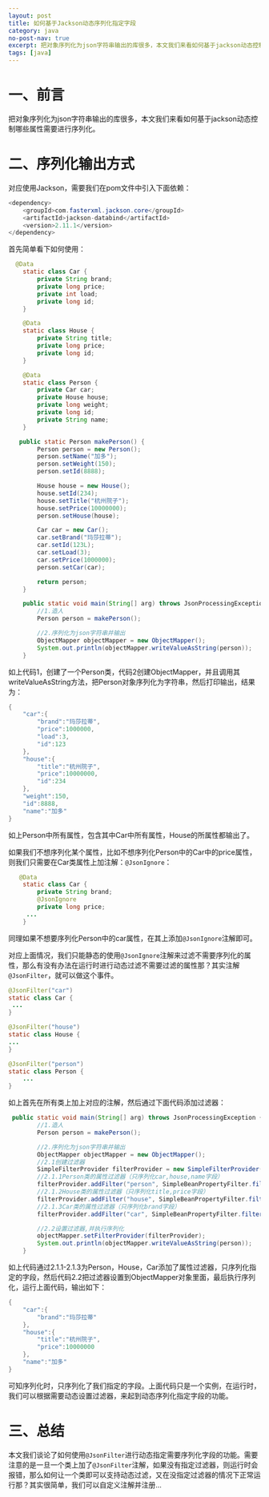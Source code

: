 ```yaml
---
layout: post
title: 如何基于Jackson动态序列化指定字段
category: java
no-post-nav: true
excerpt: 把对象序列化为json字符串输出的库很多，本文我们来看如何基于jackson动态控制哪些属性需要进行序列化。
tags: [java]
---
```


# 一、前言
把对象序列化为json字符串输出的库很多，本文我们来看如何基于jackson动态控制哪些属性需要进行序列化。
# 二、序列化输出方式
对应使用Jackson，需要我们在pom文件中引入下面依赖：
```Java
<dependency>
	<groupId>com.fasterxml.jackson.core</groupId>
	<artifactId>jackson-databind</artifactId>
	<version>2.11.1</version>
</dependency>
```

首先简单看下如何使用：
```Java
  @Data
    static class Car {
        private String brand;
        private long price;
        private int load;
        private long id;
    }

    @Data
    static class House {
        private String title;
        private long price;
        private long id;
    }

    @Data
    static class Person {
        private Car car;
        private House house;
        private long weight;
        private long id;
        private String name;
    }

   public static Person makePerson() {
        Person person = new Person();
        person.setName("加多");
        person.setWeight(150);
        person.setId(8888);

        House house = new House();
        house.setId(234);
        house.setTitle("杭州院子");
        house.setPrice(10000000);
        person.setHouse(house);

        Car car = new Car();
        car.setBrand("玛莎拉蒂");
        car.setId(123L);
        car.setLoad(3);
        car.setPrice(1000000);
        person.setCar(car);

        return person;
    }

    public static void main(String[] arg) throws JsonProcessingException {
        //1.造人
        Person person = makePerson();

        //2.序列化为json字符串并输出
        ObjectMapper objectMapper = new ObjectMapper();
        System.out.println(objectMapper.writeValueAsString(person));
    }
```

如上代码1，创建了一个Person类，代码2创建ObjectMapper，并且调用其writeValueAsString方法，把Person对象序列化为字符串，然后打印输出，结果为：
```Java
{
    "car":{
        "brand":"玛莎拉蒂",
        "price":1000000,
        "load":3,
        "id":123
    },
    "house":{
        "title":"杭州院子",
        "price":10000000,
        "id":234
    },
    "weight":150,
    "id":8888,
    "name":"加多"
}

```

如上Person中所有属性，包含其中Car中所有属性，House的所属性都输出了。

如果我们不想序列化某个属性，比如不想序列化Person中的Car中的price属性，则我们只需要在Car类属性上加注解：```@JsonIgnore```：
```Java
   @Data
    static class Car {
        private String brand;
        @JsonIgnore
        private long price;
     ...
    }
```

同理如果不想要序列化Person中的car属性，在其上添加```@JsonIgnore```注解即可。

对应上面情况，我们只能静态的使用```@JsonIgnore```注解来过滤不需要序列化的属性，那么有没有办法在运行时进行动态过滤不需要过滤的属性那？其实注解```@JsonFilter```，就可以做这个事件。
```Java
@JsonFilter("car")
static class Car {
 ...
}

@JsonFilter("house")
static class House {
...
}

@JsonFilter("person")
static class Person {
    ...
}
```
如上首先在所有类上加上对应的注解，然后通过下面代码添加过滤器：
```Java
 public static void main(String[] arg) throws JsonProcessingException {
        //1.造人
        Person person = makePerson();

        //2.序列化为json字符串并输出
        ObjectMapper objectMapper = new ObjectMapper();
        //2.1创建过滤器
        SimpleFilterProvider filterProvider = new SimpleFilterProvider();
        //2.1.1Person类的属性过滤器（只序列化car,house,name字段）
        filterProvider.addFilter("person", SimpleBeanPropertyFilter.filterOutAllExcept(Sets.newHashSet("car", "house", "name")));
        //2.1.2House类的属性过滤器（只序列化title,price字段）
        filterProvider.addFilter("house", SimpleBeanPropertyFilter.filterOutAllExcept(Sets.newHashSet("title", "price")));
        //2.1.3Car类的属性过滤器（只序列化brand字段）
        filterProvider.addFilter("car", SimpleBeanPropertyFilter.filterOutAllExcept(Sets.newHashSet("brand")));

        //2.2设置过滤器,并执行序列化
        objectMapper.setFilterProvider(filterProvider);
        System.out.println(objectMapper.writeValueAsString(person));
    }
```

如上代码通过2.1.1-2.1.3为Person，House，Car添加了属性过滤器，只序列化指定的字段，然后代码2.2把过滤器设置到ObjectMapper对象里面，最后执行序列化，运行上面代码，输出如下：
```Java
{
    "car":{
        "brand":"玛莎拉蒂"
    },
    "house":{
        "title":"杭州院子",
        "price":10000000
    },
    "name":"加多"
}
```

可知序列化时，只序列化了我们指定的字段。上面代码只是一个实例，在运行时，我们可以根据需要动态设置过滤器，来起到动态序列化指定字段的功能。


# 三、总结
本文我们谈论了如何使用```@JsonFilter```进行动态指定需要序列化字段的功能。需要注意的是一旦一个类上加了```@JsonFilter```注解，如果没有指定过滤器，则运行时会报错，那么如何让一个类即可以支持动态过滤，又在没指定过滤器的情况下正常运行那？其实很简单，我们可以自定义注解并注册...




